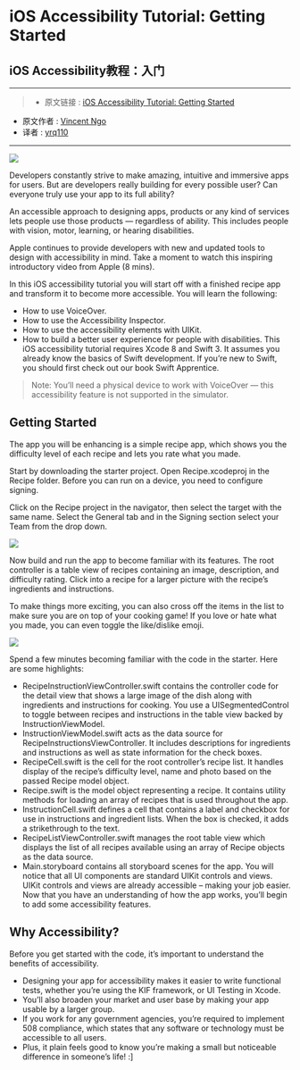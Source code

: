 # iOS Accessibility Tutorial: Getting Started
## iOS Accessibility教程：入门
***

>* 原文链接 : [iOS Accessibility Tutorial: Getting Started](https://www.raywenderlich.com/142058/ios-accessibility-tutorial)
* 原文作者 : [Vincent Ngo](https://www.raywenderlich.com/u/jomoka)
* 译者 : [yrq110](https://github.com/yrq110)

***

![](https://koenig-media.raywenderlich.com/uploads/2016/10/Accessibility-feature-1.png)

Developers constantly strive to make amazing, intuitive and immersive apps for users. But are developers really building for every possible user? Can everyone truly use your app to its full ability?

An accessible approach to designing apps, products or any kind of services lets people use those products — regardless of ability. This includes people with vision, motor, learning, or hearing disabilities.

Apple continues to provide developers with new and updated tools to design with accessibility in mind. Take a moment to watch this inspiring introductory video from Apple (8 mins).

In this iOS accessibility tutorial you will start off with a finished recipe app and transform it to become more accessible. You will learn the following:
* How to use VoiceOver.
* How to use the Accessibility Inspector.
* How to use the accessibility elements with UIKit.
* How to build a better user experience for people with disabilities.
This iOS accessibility tutorial requires Xcode 8 and Swift 3. It assumes you already know the basics of Swift development. If you’re new to Swift, you should first check out our book Swift Apprentice.

> Note: You’ll need a physical device to work with VoiceOver — this accessibility feature is not supported in the simulator.

## Getting Started

The app you will be enhancing is a simple recipe app, which shows you the difficulty level of each recipe and lets you rate what you made.

Start by downloading the starter project. Open Recipe.xcodeproj in the Recipe folder. Before you can run on a device, you need to configure signing.

Click on the Recipe project in the navigator, then select the target with the same name. Select the General tab and in the Signing section select your Team from the drop down.

![](https://www.raywenderlich.com/?attachment_id=143051)

Now build and run the app to become familiar with its features. The root controller is a table view of recipes containing an image, description, and difficulty rating. Click into a recipe for a larger picture with the recipe’s ingredients and instructions.

To make things more exciting, you can also cross off the items in the list to make sure you are on top of your cooking game! If you love or hate what you made, you can even toggle the like/dislike emoji.

![](https://koenig-media.raywenderlich.com/uploads/2016/08/showRecipeApp.gif)

Spend a few minutes becoming familiar with the code in the starter. Here are some highlights:
* RecipeInstructionViewController.swift contains the controller code for the detail view that shows a large image of the dish along with ingredients and instructions for cooking. You use a UISegmentedControl to toggle between recipes and instructions in the table view backed by InstructionViewModel.
* InstructionViewModel.swift acts as the data source for RecipeInstructionsViewController. It includes descriptions for ingredients and instructions as well as state information for the check boxes.
* RecipeCell.swift is the cell for the root controller’s recipe list. It handles display of the recipe’s difficulty level, name and photo based on the passed Recipe model object.
* Recipe.swift is the model object representing a recipe. It contains utility methods for loading an array of recipes that is used throughout the app.
* InstructionCell.swift defines a cell that contains a label and checkbox for use in instructions and ingredient lists. When the box is checked, it adds a strikethrough to the text.
* RecipeListViewController.swift manages the root table view which displays the list of all recipes available using an array of Recipe objects as the data source.
* Main.storyboard contains all storyboard scenes for the app. You will notice that all UI components are standard UIKit controls and views. UIKit controls and views are already accessible – making your job easier.
Now that you have an understanding of how the app works, you’ll begin to add some accessibility features.

## Why Accessibility?
Before you get started with the code, it’s important to understand the benefits of accessibility.
* Designing your app for accessibility makes it easier to write functional tests, whether you’re using the KIF framework, or UI Testing in Xcode.
* You’ll also broaden your market and user base by making your app usable by a larger group.
* If you work for any government agencies, you’re required to implement 508 compliance, which states that any software or technology must be accessible to all users.
* Plus, it plain feels good to know you’re making a small but noticeable difference in someone’s life! :]
